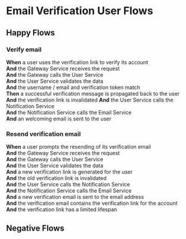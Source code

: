 # Email Verification User Flows

## Happy Flows

### Verify email

__When__ a user uses the verification link to verify its account \
__And__ the Gateway Service receives the request\
__And__ the Gateway calls the User Service\
__And__ the User Service validates the data\
__And__ the username / email and verification token match\
__Then__ a successful verification message is propagated back to the user\
__And__ the verification link is invalidated
__And__ the User Service calls the Notification Service\
__And__ the Notification Service calls the Email Service\
__And__ an welcoming email is sent to the user

### Resend verification email

__When__ a user prompts the resending of its verification email \
__And__ the Gateway Service receives the request\
__And__ the Gateway calls the User Service\
__And__ the User Service validates the data\
__And__ a new verification link is generated for the user\
__And__ the old verification link is invalidated\
__And__ the User Service calls the Notification Service\
__And__ the Notification Service calls the Email Service\
__And__ a new verification email is sent to the email address\
__And__ the verification email contains the verification link for the account\
__And__ the verification link has a limited lifespan

## Negative Flows
